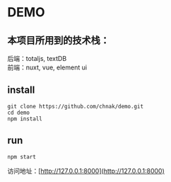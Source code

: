 # DEMO

## 本项目所用到的技术栈：
 后端：totaljs, textDB  
 前端：nuxt, vue, element ui

## install

```shell
git clone https://github.com/chnak/demo.git
cd demo
npm install
```

## run

```shell
npm start
```

访问地址：[http://127.0.0.1:8000](http://127.0.0.1:8000)
